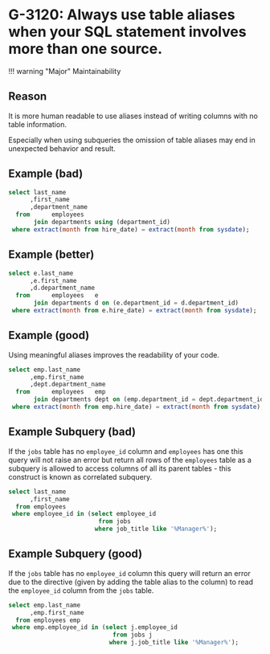 # G-3120: Always use table aliases when your SQL statement involves more than one source.

!!! warning "Major"
    Maintainability

## Reason

It is more human readable to use aliases instead of writing columns with no table information.

Especially when using subqueries the omission of table aliases may end in unexpected behavior and result. 

## Example (bad)

``` sql
select last_name
      ,first_name
      ,department_name
  from      employees  
       join departments using (department_id)
 where extract(month from hire_date) = extract(month from sysdate);
```

## Example (better)

``` sql
select e.last_name
      ,e.first_name
      ,d.department_name
  from      employees   e
       join departments d on (e.department_id = d.department_id)
 where extract(month from e.hire_date) = extract(month from sysdate);
```

## Example (good)

Using meaningful aliases improves the readability of your code.

``` sql
select emp.last_name
      ,emp.first_name
      ,dept.department_name
  from      employees   emp
       join departments dept on (emp.department_id = dept.department_id)
 where extract(month from emp.hire_date) = extract(month from sysdate);
```

## Example Subquery (bad)

If the `jobs` table has no `employee_id` column and `employees` has one this query will not raise an error but return all rows of the `employees` table as a subquery is allowed to access columns of all its parent tables - this construct is known as correlated subquery.

``` sql
select last_name
      ,first_name
  from employees
 where employee_id in (select employee_id
                         from jobs
                        where job_title like '%Manager%');
```

## Example Subquery (good)

If the `jobs` table has no `employee_id` column this query will return an error due to the directive (given by adding the table alias to the column) to read the `employee_id` column from the `jobs` table.

``` sql
select emp.last_name
      ,emp.first_name
  from employees emp
 where emp.employee_id in (select j.employee_id
                             from jobs j
                            where j.job_title like '%Manager%');
```
